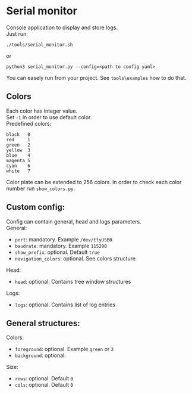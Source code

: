 # Serial monitor
Console application to display and store logs.\
Just run:
```
./tools/serial_monitor.sh
```
or
```
python3 serial_monitor.py --config=<path to config yaml>
```
You can easely run from your project. See `tools\examples` how to do that.

## Colors
Each color has integer value.\
Set `-1` in order to use default color.\
Predefined colors:
```
black   0
red     1
green   2
yellow  3
blue    4
magenta 5
cyan    6
white   7
```
Color plate can be extended to 256 colors. In order to check each color number run `show_colors.py`.

## Custom config:
Config can contain general, head and logs parameters.\
General:
 - `port`: mandatory. Example `/dev/ttyUSB0`
 - `baudrate`: mandatory. Example `115200`
 - `show_prefix`: optional. Default `true`
 - `navigation_colors`: optional. See colors structure

Head:
 - `head`: optional. Contains tree window structures

 Logs:
 - `logs`: optional. Contains list of log entries

## General structures:
Colors:
 - `foreground`: optional. Example `green` or `2`
 - `background`: optional.

Size:
 - `rows`: optional. Default `0`
 - `cols`: optional. Default `0`